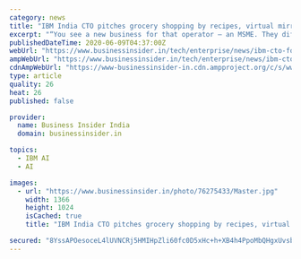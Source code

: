 ```yaml
---
category: news
title: "IBM India CTO pitches grocery shopping by recipes, virtual mirrors and green stores — here's what AI can provide in the post-COVID world"
excerpt: "“You see a new business for that operator — an MSME. They differentiated among other mask producers in the market,” he added. IBM’s AI technology — its Watson Assistant — has been helping the Indian Center of Medical Research (ICMR) to diagnose and report coronavirus tests all over the country. Its supercomputer, s being used to try ..."
publishedDateTime: 2020-06-09T04:37:00Z
webUrl: "https://www.businessinsider.in/tech/enterprise/news/ibm-cto-forecasts-that-more-ai-use-cases-are-going-to-come-out-in-grocery-shops-fashion-industry-banking-and-telecom/articleshow/76275159.cms"
ampWebUrl: "https://www.businessinsider.in/tech/enterprise/news/ibm-cto-forecasts-that-more-ai-use-cases-are-going-to-come-out-in-grocery-shops-fashion-industry-banking-and-telecom/amp_articleshow/76275159.cms"
cdnAmpWebUrl: "https://www-businessinsider-in.cdn.ampproject.org/c/s/www.businessinsider.in/tech/enterprise/news/ibm-cto-forecasts-that-more-ai-use-cases-are-going-to-come-out-in-grocery-shops-fashion-industry-banking-and-telecom/amp_articleshow/76275159.cms"
type: article
quality: 26
heat: 26
published: false

provider:
  name: Business Insider India
  domain: businessinsider.in

topics:
  - IBM AI
  - AI

images:
  - url: "https://www.businessinsider.in/photo/76275433/Master.jpg"
    width: 1366
    height: 1024
    isCached: true
    title: "IBM India CTO pitches grocery shopping by recipes, virtual mirrors and green stores — here's what AI can provide in the post-COVID world"

secured: "8YssAPOesoceL4lUVNCRj5HMIHpZli60fc0D5xHc+h+XB4h4PpoMbQHgxUvsb9GDjcGHrXfQ0Bo5Sqymy2nWdVhI/S+knGGtp53adqeQ7zQQbThhb3UG8s8OC5zjsjk4wYC8pLE9hfp7BGSlS6rm8RPeHg9HQLf+RopRtP9Zto6wVRQs6lkXwND38j4TdPvkoHJmgka2kBLCHTgG/bIAsgs7whzI/qMVli67M6hJsB2TkvArmM9V9HRCR3SbbxMQRVEDHus05k0v0qnoR21szcb9Wd+G3HvdP3ZVbdCMDF9B2zeQXHCyqE/9oshYi2WE7ExxdimphcLYHcC8zqmKdyUfSBz+5VZ/CBBhboNaJcO4zrHS66+lqSDJksv5tJv0brRqbgfOeCmt5HeS5wxN4u6WJow5SkDktxs8miB/M3ItEX7rogCkVA9KXTtkAy5wFbEIZ8SDlm53IamA4+NJHE5zxzPsoHd3XmYOkgrhIJk=;c9NBItBW+++lugq7eVbYhw=="
---
```


